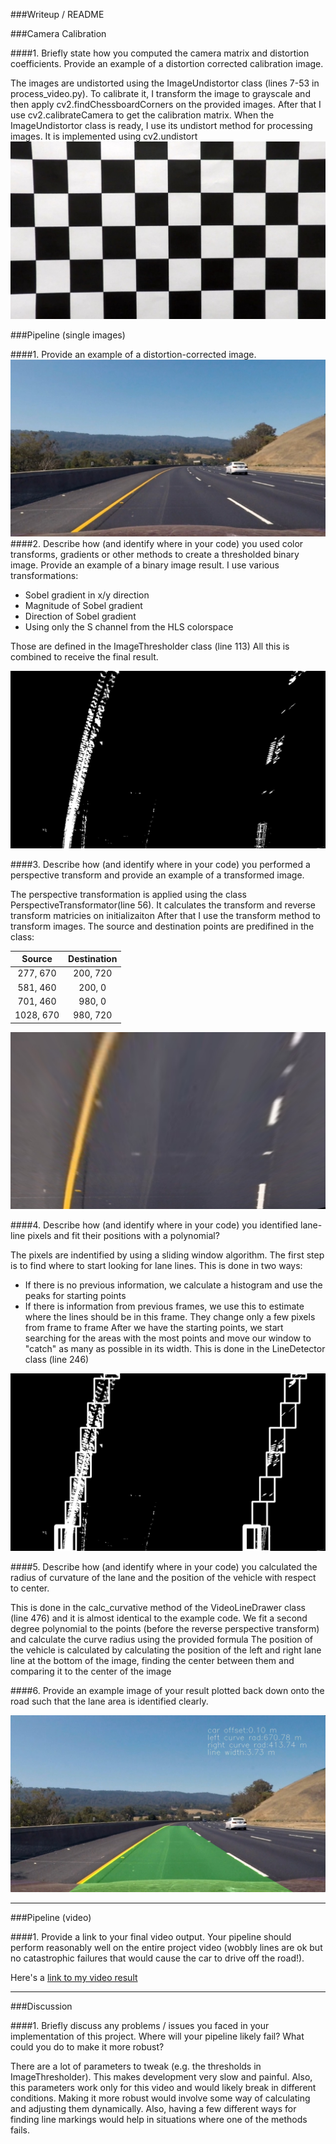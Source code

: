 [//]: # (Image References)

[image1]: ./output_images/undistort_cal.jpg "Undistorted"
[image2]: ./output_images/undistort.jpg "Road Transformed"
[image3]: ./output_images/binary.jpg "Binary Example"
[image4]: ./output_images/wrap.jpg "Warp Example"
[image5]: ./output_images/sliding_window.jpg "Fit Visual"
[image6]: ./output_images/output.jpg "Output"
[video1]: ./project_video.mp4 "Video"

###Writeup / README

###Camera Calibration

####1. Briefly state how you computed the camera matrix and distortion coefficients. Provide an example of a distortion corrected calibration image.

The images are undistorted using the ImageUndistortor class (lines 7-53 in process_video.py). To calibrate it, I transform the image to grayscale and then apply cv2.findChessboardCorners on the provided images.
After that I use cv2.calibrateCamera to get the calibration matrix.
When the ImageUndistortor class is ready, I use its undistort method for processing images. It is implemented using cv2.undistort
![alt text][image1]

###Pipeline (single images)

####1. Provide an example of a distortion-corrected image.
![alt text][image2]
####2. Describe how (and identify where in your code) you used color transforms, gradients or other methods to create a thresholded binary image.  Provide an example of a binary image result.
I use various transformations:
- Sobel gradient in x/y direction
- Magnitude of Sobel gradient
- Direction of Sobel gradient
- Using only the S channel from the HLS colorspace

Those are defined in the ImageThresholder class (line 113)
All this is combined to receive the final result.


![alt text][image3]

####3. Describe how (and identify where in your code) you performed a perspective transform and provide an example of a transformed image.

The perspective transformation is applied using the class PerspectiveTransformator(line 56).
It calculates the transform and reverse transform matricies on initializaiton
After that I use the transform method to transform images.
The source and destination points are predifined in the class:

| Source        | Destination   | 
|:-------------:|:-------------:| 
| 277, 670      | 200, 720      | 
| 581, 460      | 200, 0        |
| 701, 460      | 980, 0        |
| 1028, 670     | 980, 720      |



![alt text][image4]

####4. Describe how (and identify where in your code) you identified lane-line pixels and fit their positions with a polynomial?

The pixels are indentified by using a sliding window algorithm.
The first step is to find where to start looking for lane lines. This is done in two ways:
- If there is no previous information, we calculate a histogram and use the peaks for starting points
- If there is information from previous frames, we use this to estimate where the lines should be in this frame. They change only a few pixels from frame to frame
After we have the starting points, we start searching for the areas with the most points and move our window to "catch" as many as possible in its width.
This is done in the LineDetector class (line 246)

![alt text][image5]

####5. Describe how (and identify where in your code) you calculated the radius of curvature of the lane and the position of the vehicle with respect to center.

This is done in the calc_curvative method of the VideoLineDrawer class (line 476) and it is almost identical to the example code.
We fit a second degree polynomial to the points (before the reverse perspective transform) and calculate the curve radius using the provided formula
The position of the vehicle is calculated by calculating the position of the left and right lane line at the bottom of the image, finding the center between them and comparing it to the center of the image 

####6. Provide an example image of your result plotted back down onto the road such that the lane area is identified clearly.


![alt text][image6]

---

###Pipeline (video)

####1. Provide a link to your final video output.  Your pipeline should perform reasonably well on the entire project video (wobbly lines are ok but no catastrophic failures that would cause the car to drive off the road!).

Here's a [link to my video result](./project_video.mp4)

---

###Discussion

####1. Briefly discuss any problems / issues you faced in your implementation of this project.  Where will your pipeline likely fail?  What could you do to make it more robust?

There are a lot of parameters to tweak (e.g. the thresholds in ImageThresholder). This makes development very slow and painful. 
Also, this parameters work only for this video and would likely break in different conditions.
Making it more robust would involve some way of calculating and adjusting them dynamically.
Also, having a few different ways for finding line markings would help in situations where one of the methods fails.

